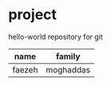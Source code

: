 # project
hello-world repository for git 
<table>
<thead>
  <th>name</th>
  <th>family</th>
</thead>
<tbody>
  <td>faezeh</td>
  <td>moghaddas</td>
</tbody>
</table>
